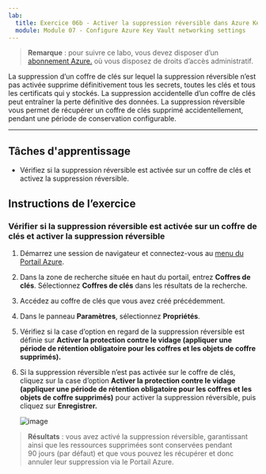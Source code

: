 ```yaml
---
lab:
  title: Exercice 06b - Activer la suppression réversible dans Azure Key Vault
  module: Module 07 - Configure Azure Key Vault networking settings
---
```



>**Remarque** : pour suivre ce labo, vous devez disposer d’un [abonnement Azure.](https://azure.microsoft.com/en-us/free/?azure-portal=true) où vous disposez de droits d’accès administratif. 


La suppression d’un coffre de clés sur lequel la suppression réversible n’est pas activée supprime définitivement tous les secrets, toutes les clés et tous les certificats qui y stockés. La suppression accidentelle d’un coffre de clés peut entraîner la perte définitive des données. La suppression réversible vous permet de récupérer un coffre de clés supprimé accidentellement, pendant une période de conservation configurable.

---

## Tâches d'apprentissage

- Vérifiez si la suppression réversible est activée sur un coffre de clés et activez la suppression réversible.

## Instructions de l’exercice 

### Vérifier si la suppression réversible est activée sur un coffre de clés et activer la suppression réversible

1. Démarrez une session de navigateur et connectez-vous au [menu du Portail Azure](https://portal.azure.com/).
  
2. Dans la zone de recherche située en haut du portail, entrez **Coffres de clés**. Sélectionnez **Coffres de clés** dans les résultats de la recherche.
   
3. Accédez au coffre de clés que vous avez créé précédemment.

4. Dans le panneau **Paramètres**, sélectionnez **Propriétés**.

5. Vérifiez si la case d’option en regard de la suppression réversible est définie sur **Activer la protection contre le vidage (appliquer une période de rétention obligatoire pour les coffres et les objets de coffre supprimés).**

6. Si la suppression réversible n’est pas activée sur le coffre de clés, cliquez sur la case d’option **Activer la protection contre le vidage (appliquer une période de rétention obligatoire pour les coffres et les objets de coffre supprimés)** pour activer la suppression réversible, puis cliquez sur **Enregistrer.**

   ![image](https://github.com/user-attachments/assets/8cc1d810-5a15-43fb-9dd8-1484af65897e)

> **Résultats** : vous avez activé la suppression réversible, garantissant ainsi que les ressources supprimées sont conservées pendant 90 jours (par défaut) et que vous pouvez les récupérer et donc annuler leur suppression via le Portail Azure.
